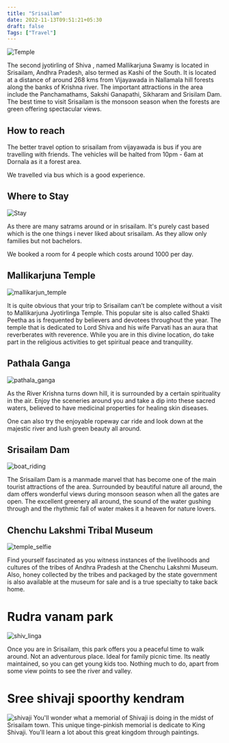 ```yaml
---
title: "Srisailam"
date: 2022-11-13T09:51:21+05:30
draft: false
Tags: ["Travel"]
---
```


![Temple](/images/srisailam/temple_1.jpeg)

The second jyotirling of Shiva , named Mallikarjuna Swamy is located in Srisailam, Andhra Pradesh, also termed as Kashi of the South. It is located at a distance of around 268 kms from Vijayawada in Nallamala hill forests along the banks of Krishna river. The important attractions in the area include the Panchamathams, Sakshi Ganapathi, Sikharam and Srisilam Dam. The best time to visit Srisailam is the monsoon season when the forests are green offering spectacular views.

## How to reach

The better travel option to srisailam from vijayawada is bus if you are travelling with friends.
The vehicles will be halted from 10pm - 6am at Dornala as it a forest area.

We travelled via bus which is a good experience.

## Where to Stay

![Stay](/images/srisailam/stay.jpeg)

As there are many satrams around or in srisailam. It's purely cast based which is the one things i never liked about srisailam. As they allow only families but not bachelors.

We booked a room for 4 people which costs around 1000 per day.

## Mallikarjuna Temple

![mallikarjun_temple](/images/srisailam/mallikarjun_temple.jpeg)

It is quite obvious that your trip to Srisailam can’t be complete without a visit to Mallikarjuna Jyotirlinga Temple. This popular site is also called Shakti Peetha as is frequented by believers and devotees throughout the year. The temple that is dedicated to Lord Shiva and his wife Parvati has an aura that reverberates with reverence. While you are in this divine location, do take part in the religious activities to get spiritual peace and tranquility. 

## Pathala Ganga

![pathala_ganga](/images/srisailam/pathala_ganga.webp)

As the River Krishna turns down hill, it is surrounded by a certain spirituality in the air. Enjoy the sceneries around you and take a dip into these sacred waters, believed to have medicinal properties for healing skin diseases.

One can also try the enjoyable ropeway car ride and look down at the majestic river and lush green beauty all around.

## Srisailam Dam 

![boat_riding](/images/srisailam/boat_riding.jpeg)

The Srisailam Dam is a manmade marvel that has become one of the main tourist attractions of the area. Surrounded by beautiful nature all around, the dam offers wonderful views during monsoon season when all the gates are open. The excellent greenery all around, the sound of the water gushing through and the rhythmic fall of water makes it a heaven for nature lovers.

## Chenchu Lakshmi Tribal Museum

![temple_selfie](/images/srisailam/temple_selfie.jpeg)

Find yourself fascinated as you witness instances of the livelihoods and cultures of the tribes of Andhra Pradesh at the Chenchu Lakshmi Museum. Also, honey collected by the tribes and packaged by the state government is also available at the museum for sale and is a true specialty to take back home.

# Rudra vanam park 

![shiv_linga](/images/srisailam/shiv_linga.jpeg)

Once you are in Srisailam, this park offers you a peaceful time to walk around. Not an adventurous place. Ideal for family picnic time. Its neatly maintained, so you can get young kids too.
Nothing much to do, apart from some view points to see the river and valley.

# Sree shivaji spoorthy kendram

![shivaji](/images/srisailam/shivaji.jpeg)
You'll wonder what a memorial of Shivaji is doing in the midst of Srisailam town. This unique tinge-pinkish memorial is dedicate to King Shivaji. You'll learn a lot about this great kingdom through paintings.